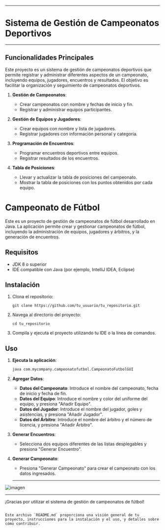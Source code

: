 

---

# Sistema de Gestión de Campeonatos Deportivos
---
## Funcionalidades Principales

Este proyecto es un sistema de gestión de campeonatos deportivos que permite registrar y administrar diferentes aspectos de un campeonato, incluyendo equipos, jugadores, encuentros y resultados. El objetivo es facilitar la organización y seguimiento de campeonatos deportivos.


1. **Gestión de Campeonatos**:
   - Crear campeonatos con nombre y fechas de inicio y fin.
   - Registrar y administrar equipos participantes.

2. **Gestión de Equipos y Jugadores**:
   - Crear equipos con nombre y lista de jugadores.
   - Registrar jugadores con información personal y categoría.

3. **Programación de Encuentros**:
   - Programar encuentros deportivos entre equipos.
   - Registrar resultados de los encuentros.

4. **Tabla de Posiciones**:
   - Llevar y actualizar la tabla de posiciones del campeonato.
   - Mostrar la tabla de posiciones con los puntos obtenidos por cada equipo.


# Campeonato de Fútbol

Este es un proyecto de gestión de campeonatos de fútbol desarrollado en Java. La aplicación permite crear y gestionar campeonatos de fútbol, incluyendo la administración de equipos, jugadores y árbitros, y la generación de encuentros.

## Requisitos

- JDK 8 o superior
- IDE compatible con Java (por ejemplo, IntelliJ IDEA, Eclipse)

## Instalación

1. Clona el repositorio:
   ```
   git clone https://github.com/tu_usuario/tu_repositorio.git
   ```
   
2. Navega al directorio del proyecto:
   ```
   cd tu_repositorio
   ```

3. Compila y ejecuta el proyecto utilizando tu IDE o la línea de comandos.

## Uso

1. **Ejecuta la aplicación**:
   ```bash
   java com.mycompany.campeonatofutbol.CampeonatoFutbolGUI
   ```

2. **Agregar Datos**:
   - **Datos del Campeonato**: Introduce el nombre del campeonato, fecha de inicio y fecha de fin.
   - **Datos del Equipo**: Introduce el nombre y color del uniforme del equipo, y presiona "Añadir Equipo".
   - **Datos del Jugador**: Introduce el nombre del jugador, goles y asistencias, y presiona "Añadir Jugador".
   - **Datos del Árbitro**: Introduce el nombre del árbitro y el número de licencia, y presiona "Añadir Árbitro".

3. **Generar Encuentros**:
   - Selecciona dos equipos diferentes de las listas desplegables y presiona "Generar Encuentro".

4. **Generar Campeonato**:
   - Presiona "Generar Campeonato" para crear el campeonato con los datos ingresados.
  
   ---
![imagen](https://github.com/user-attachments/assets/3808080e-03f9-4dbd-a209-64f386db12cd)

   ---


¡Gracias por utilizar el sistema de gestión de campeonatos de fútbol!
```

Este archivo `README.md` proporciona una visión general de tu proyecto, instrucciones para la instalación y el uso, y detalles sobre cómo contribuir. 
